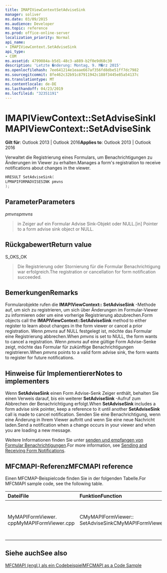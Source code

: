 ```yaml
---
title: IMAPIViewContextSetAdviseSink
manager: soliver
ms.date: 03/09/2015
ms.audience: Developer
ms.topic: reference
ms.prod: office-online-server
localization_priority: Normal
api_name:
- IMAPIViewContext.SetAdviseSink
api_type:
- COM
ms.assetid: 4799084a-b5d1-48c3-a889-b2f0e9d68c30
description: 'Letzte �nderung: Montag, 9. M�rz 2015'
ms.openlocfilehash: 7ee641214e1eaae667af356fd8dbe51ff7dc7982
ms.sourcegitcommit: 8fe462c32b91c87911942c188f3445e85a54137c
ms.translationtype: MT
ms.contentlocale: de-DE
ms.lasthandoff: 04/23/2019
ms.locfileid: "32351191"
---
```

# <a name="imapiviewcontextsetadvisesink"></a><span data-ttu-id="5c56f-103">IMAPIViewContext::SetAdviseSink</span><span class="sxs-lookup"><span data-stu-id="5c56f-103">IMAPIViewContext::SetAdviseSink</span></span>

  
  
<span data-ttu-id="5c56f-104">**Gilt für**: Outlook 2013 | Outlook 2016</span><span class="sxs-lookup"><span data-stu-id="5c56f-104">**Applies to**: Outlook 2013 | Outlook 2016</span></span> 
  
<span data-ttu-id="5c56f-105">Verwaltet die Registrierung eines Formulars, um Benachrichtigungen zu Änderungen im Viewer zu erhalten.</span><span class="sxs-lookup"><span data-stu-id="5c56f-105">Manages a form's registration to receive notifications about changes in the viewer.</span></span> 
  
```cpp
HRESULT SetAdviseSink(
LPMAPIFORMADVISESINK pmvns
);
```

## <a name="parameters"></a><span data-ttu-id="5c56f-106">Parameter</span><span class="sxs-lookup"><span data-stu-id="5c56f-106">Parameters</span></span>

 <span data-ttu-id="5c56f-107">_pmvns_</span><span class="sxs-lookup"><span data-stu-id="5c56f-107">_pmvns_</span></span>
  
> <span data-ttu-id="5c56f-108">in Zeiger auf ein Formular Advise Sink-Objekt oder NULL.</span><span class="sxs-lookup"><span data-stu-id="5c56f-108">[in] Pointer to a form advise sink object or NULL.</span></span>
    
## <a name="return-value"></a><span data-ttu-id="5c56f-109">Rückgabewert</span><span class="sxs-lookup"><span data-stu-id="5c56f-109">Return value</span></span>

<span data-ttu-id="5c56f-110">S_OK</span><span class="sxs-lookup"><span data-stu-id="5c56f-110">S_OK</span></span> 
  
> <span data-ttu-id="5c56f-111">Die Registrierung oder Stornierung für die Formular Benachrichtigung war erfolgreich.</span><span class="sxs-lookup"><span data-stu-id="5c56f-111">The registration or cancellation for form notification succeeded.</span></span>
    
## <a name="remarks"></a><span data-ttu-id="5c56f-112">Bemerkungen</span><span class="sxs-lookup"><span data-stu-id="5c56f-112">Remarks</span></span>

<span data-ttu-id="5c56f-113">Formularobjekte rufen die **IMAPIViewContext:: SetAdviseSink** -Methode auf, um sich zu registrieren, um sich über Änderungen im Formular-Viewer zu informieren oder um eine vorherige Registrierung abzubrechen.</span><span class="sxs-lookup"><span data-stu-id="5c56f-113">Form objects call the **IMAPIViewContext::SetAdviseSink** method to either register to learn about changes in the form viewer or cancel a prior registration.</span></span> <span data-ttu-id="5c56f-114">Wenn _pmvns_ auf NULL festgelegt ist, möchte das Formular eine Registrierung abbrechen.</span><span class="sxs-lookup"><span data-stu-id="5c56f-114">When  _pmvns_ is set to NULL, the form wants to cancel a registration.</span></span> <span data-ttu-id="5c56f-115">Wenn _pmvns_ auf eine gültige Form Advise-Senke zeigt, möchte das Formular für zukünftige Benachrichtigungen registrieren.</span><span class="sxs-lookup"><span data-stu-id="5c56f-115">When  _pmvns_ points to a valid form advise sink, the form wants to register for future notifications.</span></span> 
  
## <a name="notes-to-implementers"></a><span data-ttu-id="5c56f-116">Hinweise für Implementierer</span><span class="sxs-lookup"><span data-stu-id="5c56f-116">Notes to implementers</span></span>

<span data-ttu-id="5c56f-117">Wenn **SetAdviseSink** einen Form Advise-Senk Zeiger enthält, behalten Sie einen Verweis darauf, bis ein weiterer **SetAdviseSink** -Aufruf zum Abbrechen der Benachrichtigung erfolgt.</span><span class="sxs-lookup"><span data-stu-id="5c56f-117">When **SetAdviseSink** includes a form advise sink pointer, keep a reference to it until another **SetAdviseSink** call is made to cancel notification.</span></span> <span data-ttu-id="5c56f-118">Senden Sie eine Benachrichtigung, wenn eine Änderung in Ihrem Viewer auftritt und wenn Sie eine neue Nachricht laden.</span><span class="sxs-lookup"><span data-stu-id="5c56f-118">Send a notification when a change occurs in your viewer and when you are loading a new message.</span></span> 
  
<span data-ttu-id="5c56f-119">Weitere Informationen finden Sie unter [senden und empfangen von Formular Benachrichtigungen](sending-and-receiving-form-notifications.md).</span><span class="sxs-lookup"><span data-stu-id="5c56f-119">For more information, see [Sending and Receiving Form Notifications](sending-and-receiving-form-notifications.md).</span></span>
  
## <a name="mfcmapi-reference"></a><span data-ttu-id="5c56f-120">MFCMAPI-Referenz</span><span class="sxs-lookup"><span data-stu-id="5c56f-120">MFCMAPI reference</span></span>

<span data-ttu-id="5c56f-121">Einen MFCMAP-Beispielcode finden Sie in der folgenden Tabelle.</span><span class="sxs-lookup"><span data-stu-id="5c56f-121">For MFCMAPI sample code, see the following table.</span></span>
  
|<span data-ttu-id="5c56f-122">**Datei**</span><span class="sxs-lookup"><span data-stu-id="5c56f-122">**File**</span></span>|<span data-ttu-id="5c56f-123">**Funktion**</span><span class="sxs-lookup"><span data-stu-id="5c56f-123">**Function**</span></span>|<span data-ttu-id="5c56f-124">**Comment**</span><span class="sxs-lookup"><span data-stu-id="5c56f-124">**Comment**</span></span>|
|:-----|:-----|:-----|
|<span data-ttu-id="5c56f-125">MyMAPIFormViewer. cpp</span><span class="sxs-lookup"><span data-stu-id="5c56f-125">MyMAPIFormViewer.cpp</span></span>  <br/> |<span data-ttu-id="5c56f-126">CMyMAPIFormViewer:: SetAdviseSink</span><span class="sxs-lookup"><span data-stu-id="5c56f-126">CMyMAPIFormViewer::SetAdviseSink</span></span>  <br/> |<span data-ttu-id="5c56f-127">MFCMAPI implementiert die **IMAPIViewContext:: SetAdviseSink** -Methode in dieser Funktion.</span><span class="sxs-lookup"><span data-stu-id="5c56f-127">MFCMAPI implements the **IMAPIViewContext::SetAdviseSink** method in this function.</span></span>  <br/> |
   
## <a name="see-also"></a><span data-ttu-id="5c56f-128">Siehe auch</span><span class="sxs-lookup"><span data-stu-id="5c56f-128">See also</span></span>



[<span data-ttu-id="5c56f-129">MFCMAPI (engl.) als ein Codebeispiel</span><span class="sxs-lookup"><span data-stu-id="5c56f-129">MFCMAPI as a Code Sample</span></span>](mfcmapi-as-a-code-sample.md)

